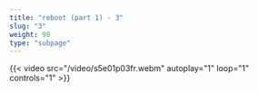 ```yaml
---
title: "reboot (part 1) - 3"
slug: "3"
weight: 98
type: "subpage"
---
```


{{< video src="/video/s5e01p03fr.webm" autoplay="1" loop="1" controls="1" >}}